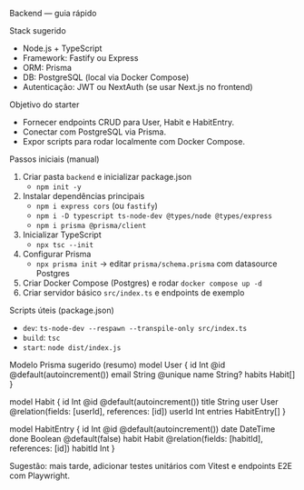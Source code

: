 Backend — guia rápido

Stack sugerido
- Node.js + TypeScript
- Framework: Fastify ou Express
- ORM: Prisma
- DB: PostgreSQL (local via Docker Compose)
- Autenticação: JWT ou NextAuth (se usar Next.js no frontend)

Objetivo do starter
- Fornecer endpoints CRUD para User, Habit e HabitEntry.
- Conectar com PostgreSQL via Prisma.
- Expor scripts para rodar localmente com Docker Compose.

Passos iniciais (manual)
1. Criar pasta `backend` e inicializar package.json
   - `npm init -y`
2. Instalar dependências principais
   - `npm i express cors` (ou `fastify`)
   - `npm i -D typescript ts-node-dev @types/node @types/express` 
   - `npm i prisma @prisma/client`
3. Inicializar TypeScript
   - `npx tsc --init`
4. Configurar Prisma
   - `npx prisma init` -> editar `prisma/schema.prisma` com datasource Postgres
5. Criar Docker Compose (Postgres) e rodar `docker compose up -d`
6. Criar servidor básico `src/index.ts` e endpoints de exemplo

Scripts úteis (package.json)
- `dev`: `ts-node-dev --respawn --transpile-only src/index.ts`
- `build`: `tsc`
- `start`: `node dist/index.js`

Modelo Prisma sugerido (resumo)
model User {
  id    Int    @id @default(autoincrement())
  email String @unique
  name  String?
  habits Habit[]
}

model Habit {
  id        Int        @id @default(autoincrement())
  title     String
  user      User       @relation(fields: [userId], references: [id])
  userId    Int
  entries   HabitEntry[]
}

model HabitEntry {
  id      Int      @id @default(autoincrement())
  date    DateTime
  done    Boolean  @default(false)
  habit   Habit    @relation(fields: [habitId], references: [id])
  habitId Int
}

Sugestão: mais tarde, adicionar testes unitários com Vitest e endpoints E2E com Playwright.
